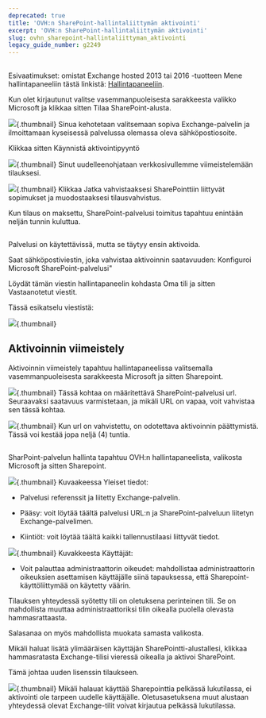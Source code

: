 ```yaml
---
deprecated: true
title: 'OVH:n SharePoint-hallintaliittymän aktivointi'
excerpt: 'OVH:n SharePoint-hallintaliittymän aktivointi'
slug: ovhn_sharepoint-hallintaliittyman_aktivointi
legacy_guide_number: g2249
---
```



## 
Esivaatimukset: omistat Exchange hosted 2013 tai 2016 -tuotteen
Mene hallintapaneeliin tästä linkistä: [Hallintapaneeliin](https://www.ovh.com/manager/web/login/).

Kun olet kirjautunut valitse vasemmanpuoleisesta sarakkeesta valikko Microsoft ja klikkaa sitten Tilaa SharePoint-alusta.

![](images/img_4473.jpg){.thumbnail}
Sinua kehotetaan valitsemaan sopiva Exchange-palvelin ja ilmoittamaan kyseisessä palvelussa olemassa oleva sähköpostiosoite.

Klikkaa sitten Käynnistä aktivointipyyntö

![](images/img_4474.jpg){.thumbnail}
Sinut uudelleenohjataan verkkosivullemme viimeistelemään tilauksesi.

![](images/img_4475.jpg){.thumbnail}
Klikkaa Jatka vahvistaaksesi SharePointtiin liittyvät sopimukset ja muodostaaksesi tilausvahvistus.

Kun tilaus on maksettu, SharePoint-palvelusi toimitus tapahtuu enintään neljän tunnin kuluttua.


## 
Palvelusi on käytettävissä, mutta se täytyy ensin aktivoida.

Saat sähköpostiviestin, joka vahvistaa aktivoinnin saatavuuden:
 Konfiguroi Microsoft SharePoint-palvelusi"

Löydät tämän viestin hallintapaneelin kohdasta Oma tili ja sitten  Vastaanotetut viestit.

Tässä esikatselu viestistä:

![](images/img_4494.jpg){.thumbnail}


## Aktivoinnin viimeistely
Aktivoinnin viimeistely tapahtuu hallintapaneelissa valitsemalla vasemmanpuoleisesta sarakkeesta Microsoft ja sitten Sharepoint.

![](images/img_4477.jpg){.thumbnail}
Tässä kohtaa on määritettävä SharePoint-palvelusi url. Seuraavaksi saatavuus varmistetaan, ja mikäli URL on vapaa, voit vahvistaa sen tässä kohtaa.

![](images/img_4478.jpg){.thumbnail}
Kun url on vahvistettu, on odotettava aktivoinnin päättymistä. Tässä voi kestää jopa neljä (4) tuntia.


## 
SharPoint-palvelun hallinta tapahtuu OVH:n hallintapaneelista, valikosta Microsoft ja sitten Sharepoint.

![](images/img_4477.jpg){.thumbnail}
Kuvaakeessa Yleiset tiedot:


- Palvelusi referenssit ja liitetty Exchange-palvelin.

- Pääsy: voit löytää täältä palvelusi URL:n ja SharePoint-palveluun liitetyn Exchange-palvelimen.

- Kiintiöt: voit löytää täältä kaikki tallennustilaasi liittyvät tiedot.



![](images/img_4481.jpg){.thumbnail}
Kuvakkeesta Käyttäjät:


- Voit palauttaa administraattorin oikeudet: mahdollistaa administraattorin oikeuksien asettamisen käyttäjälle siinä tapauksessa, että Sharepoint-käyttöliittymää on käytetty väärin.


Tilauksen yhteydessä syötetty tili on oletuksena perinteinen tili. Se on mahdollista muuttaa administraattoriksi tilin oikealla puolella olevasta hammasrattaasta.

Salasanaa on myös mahdollista muokata samasta valikosta. 

Mikäli haluat lisätä ylimääräisen käyttäjän SharePointti-alustallesi, klikkaa hammasratasta Exchange-tilisi vieressä oikealla ja aktivoi SharePoint.

Tämä johtaa uuden lisenssin tilaukseen.

![](images/img_4495.jpg){.thumbnail}
Mikäli halauat käyttää Sharepointtia pelkässä lukutilassa, ei aktivointi ole tarpeen uudelle käyttäjälle. Oletusasetuksena muut alustaan yhteydessä olevat Exchange-tilit voivat kirjautua pelkässä lukutilassa.


